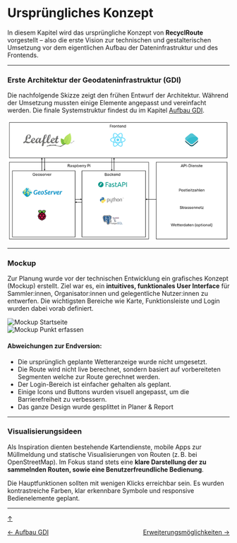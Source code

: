 # Ursprüngliches Konzept
<a id="top"></a>

In diesem Kapitel wird das ursprüngliche Konzept von **RecyclRoute** vorgestellt – also die erste Vision zur technischen und gestalterischen Umsetzung vor dem eigentlichen Aufbau der Dateninfrastruktur und des Frontends.

---

### Erste Architektur der Geodateninfrastruktur (GDI)
<div id="gdi"></div>

Die nachfolgende Skizze zeigt den frühen Entwurf der Architektur. Während der Umsetzung mussten einige Elemente angepasst und vereinfacht werden. Die finale Systemstruktur findest du im Kapitel [Aufbau GDI](aufbauGDI.html#gdi-final).

![GDI Konzept](Bilder/Architektur_GDI_Konzept.png)

---

### Mockup

Zur Planung wurde vor der technischen Entwicklung ein grafisches Konzept (Mockup) erstellt. Ziel war es, ein **intuitives, funktionales User Interface** für Sammler:innen, Organisator:innen und gelegentliche Nutzer:innen zu entwerfen. Die wichtigsten Bereiche wie Karte, Funktionsleiste und Login wurden dabei vorab definiert.

![Mockup Startseite](Bilder/mockup_startseite.png)  
![Mockup Punkt erfassen](Bilder/mockup_punkt_erfassen.png)

#### Abweichungen zur Endversion:
- Die ursprünglich geplante Wetteranzeige wurde nicht umgesetzt.
- Die Route wird nicht live berechnet, sondern basiert auf vorbereiteten Segmenten welche zur Route gerechnet werden.
- Der Login-Bereich ist einfacher gehalten als geplant.
- Einige Icons und Buttons wurden visuell angepasst, um die Barrierefreiheit zu verbessern.
- Das ganze Design wurde gesplittet in Planer & Report

---

### Visualisierungsideen

Als Inspiration dienten bestehende Kartendienste, mobile Apps zur Müllmeldung und statische Visualisierungen von Routen (z. B. bei OpenStreetMap). Im Fokus stand stets eine **klare Darstellung der zu sammelnden Routen, sowie eine Benutzerfreundliche Bedienung**.

Die Hauptfunktionen sollten mit wenigen Klicks erreichbar sein. Es wurden kontrastreiche Farben, klar erkennbare Symbole und responsive Bedienelemente geplant.

---

[↑](#top)

<div style="display: flex; justify-content: space-between;">
  <div>
    <a href="aufbauGDI.html">← Aufbau GDI</a>
  </div>
  <div>
    <a href="ausblick.html">Erweiterungsmöglichkeiten →</a>
  </div>
</div>
